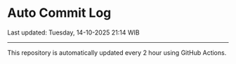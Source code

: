 # Auto Commit Log

Last updated: Tuesday, 14-10-2025 21:14 WIB

---

This repository is automatically updated every 2 hour using GitHub Actions.
